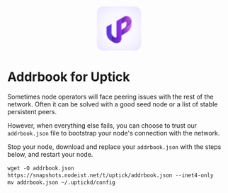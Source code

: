 <p align="center">
  <img height="100" height="auto" src="https://raw.githubusercontent.com/Nodeist/Kurulumlar/main/logos/uptick.png">
</p>


# Addrbook for Uptick

Sometimes node operators will face peering issues with the rest of the network. Often it can be solved with a good seed node or a list of stable persistent peers.

However, when everything else fails, you can choose to trust our `addrbook.json` file to bootstrap your node's connection with the network.

Stop your node, download and replace your `addrbook.json` with the steps below, and restart your node.


```
wget -O addrbook.json https://snapshots.nodeist.net/t/uptick/addrbook.json --inet4-only
mv addrbook.json ~/.uptickd/config
```
